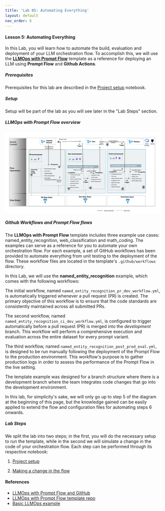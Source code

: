 ```yaml
---
title: 'Lab 05: Automating Everything'
layout: default
nav_order: 6
---
```

####  Lesson 5: Automating Everything

In this Lab, you will learn how to automate the build, evaluation and deployment of your LLM orchestration flow. To accomplish this, we will use the [**LLMOps with Prompt Flow**](https://github.com/microsoft/llmops-promptflow-template) template as a reference for deploying an LLM using **Prompt Flow** and **Github Actions**.

##### Prerequisites

Prerequisites for this lab are described in the [Project setup](lab05_01_project_setup.ipynb) notebook.

##### Setup

Setup will be part of the lab as you will see later in the "Lab Steps" section.

##### LLMOps with Prompt Flow overview

![LLMOps with Prompt Flow](images/large-language-model-operations-prompt-flow-process.png)


##### Github Workflows and Prompt Flow flows

The **LLMOps with Prompt Flow** template includes three example use cases: named_entity_recognition, web_classification and math_coding. The examples can serve as a reference for you to automate your own orchestration flow. For each example, a set of GitHub workflows has been provided to automate everything from unit testing to the deployment of the flow. These workflow files are located in the template's `.github/workflows` directory.

In this Lab, we will use the **named_entity_recognition** example, which comes with the following workflows:

The initial workflow, named `named_entity_recognition_pr_dev_workflow.yml`, is automatically triggered whenever a pull request (PR) is created. The primary objective of this workflow is to ensure that the code standards are consistently maintained across all submitted PRs.

The second workflow, named `named_entity_recognition_ci_dev_workflow.yml`, is configured to trigger automatically before a pull request (PR) is merged into the *development* branch. This workflow will perform a comprehensive execution and evaluation across the entire dataset for every prompt variant.

The third workflow, named `named_entity_recognition_post_prod_eval.yml`, is designed to be run manually following the deployment of the Prompt Flow to the production environment. This workflow's purpose is to gather production logs in order to assess the performance of the Prompt Flow in the live setting.

The template example was designed for a branch structure where there is a development branch where the team integrates code changes that go into the development environment. 
 
In this lab, for simplicity's sake, we will only go up to step 5 of the diagram at the beginning of this page, but the knowledge gained can be easily applied to extend the flow and configuration files for automating steps 6 onwards.

##### Lab Steps

We split the lab into two steps; in the first, you will do the necessary setup to run the template, while in the second we will simulate a change in the code of your orchestration flow. Each step can be performed through its respective notebook:

1) [Project setup](lab05_01_project_setup.ipynb)

2) [Making a change in the flow](lab05_02_project_making_a_change.ipynb)

#### References

- [LLMOps with Prompt Flow and GitHub](https://learn.microsoft.com/en-us/azure/machine-learning/prompt-flow/how-to-end-to-end-llmops-with-prompt-flow)
- [LLMOps with Prompt Flow template repo](https://github.com/microsoft/llmops-promptflow-template)
- [Basic LLMOps example](https://github.com/Azure/llmops-gha-demo/blob/main/docs/e2e_llmops_with_promptflow.md)
